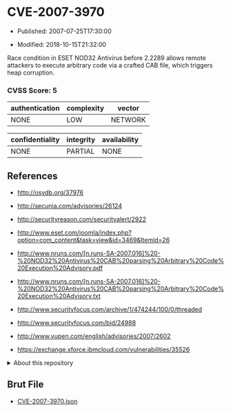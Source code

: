 # CVE-2007-3970

- Published: 2007-07-25T17:30:00

- Modified: 2018-10-15T21:32:00

Race condition in ESET NOD32 Antivirus before 2.2289 allows remote attackers to execute arbitrary code via a crafted CAB file, which triggers heap corruption.

### CVSS Score: **5**

| authentication | complexity | vector |
| --- | --- | --- |
| NONE | LOW | NETWORK |

| confidentiality | integrity | availability |
| --- | --- | --- |
| NONE | PARTIAL | NONE |

## References

* http://osvdb.org/37976

* http://secunia.com/advisories/26124

* http://securityreason.com/securityalert/2922

* http://www.eset.com/joomla/index.php?option=com_content&task=view&id=3469&Itemid=26

* http://www.nruns.com/[n.runs-SA-2007.016]%20-%20NOD32%20Antivirus%20CAB%20parsing%20Arbitrary%20Code%20Execution%20Advisory.pdf

* http://www.nruns.com/[n.runs-SA-2007.016]%20-%20NOD32%20Antivirus%20CAB%20parsing%20Arbitrary%20Code%20Execution%20Advisory.txt

* http://www.securityfocus.com/archive/1/474244/100/0/threaded

* http://www.securityfocus.com/bid/24988

* http://www.vupen.com/english/advisories/2007/2602

* https://exchange.xforce.ibmcloud.com/vulnerabilities/35526

<details>
<summary>About this repository</summary> 

  This repository is part of the project [Live Hack CVE](https://github.com/Live-Hack-CVE). Main website can be found [www.live-hack.org](https://www.live-hack.org) 
  
  Made by [Sn0wAlice](https://github.com/Sn0wAlice) for the people that care about security and need to have a feed of the latest CVEs. Hope you enjoy it, don't forget to star the repo and follow me on [Twitter](https://twitter.com/Sn0wAlice) and [Github](https://github.com/Sn0wAlice). And that is my [personnal website](https://www.alice-snow.me/)

  - [Home Page](https://github.com/Live-Hack-CVE)
  - [Framework](https://github.com/Live-Hack-CVE/cve-framework)
  - [CVE database](https://github.com/Live-Hack-CVE/full_database)
  - [Changelog](https://github.com/Live-Hack-CVE/Changelog)
</details>

## Brut File

* [CVE-2007-3970.json](https://raw.githubusercontent.com/Live-Hack-CVE/full_database/main/cves/2007/CVE-2007-3970.json)

